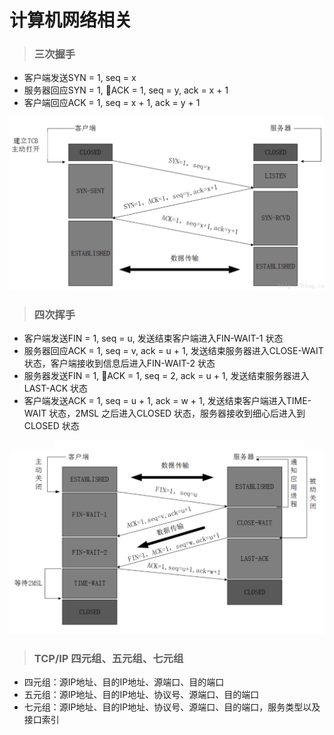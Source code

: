 # 计算机网络相关
> ### 三次握手
- 客户端发送SYN = 1, seq = x
- 服务器回应SYN = 1, ACK = 1, seq = y, ack = x + 1
- 客户端回应ACK = 1, seq = x + 1, ack = y + 1

![open](./img/open.jpg)
> ### 四次挥手
- 客户端发送FIN = 1, seq = u, 发送结束客户端进入FIN-WAIT-1 状态
- 服务器回应ACK = 1, seq = v, ack = u + 1, 发送结束服务器进入CLOSE-WAIT 状态，客户端接收到信息后进入FIN-WAIT-2 状态
- 服务器发送FIN = 1, ACK = 1, seq = 2, ack = u + 1, 发送结束服务器进入LAST-ACK 状态
- 客户端发送ACK = 1, seq = u + 1, ack = w + 1, 发送结束客户端进入TIME-WAIT 状态，2MSL 之后进入CLOSED 状态，服务器接收到细心后进入到CLOSED 状态

![close](./img/close.jpg)

> ### TCP/IP 四元组、五元组、七元组
- 四元组：源IP地址、目的IP地址、源端口、目的端口
- 五元组：源IP地址、目的IP地址、协议号、源端口、目的端口
- 七元组：源IP地址、目的IP地址、协议号、源端口、目的端口，服务类型以及接口索引
